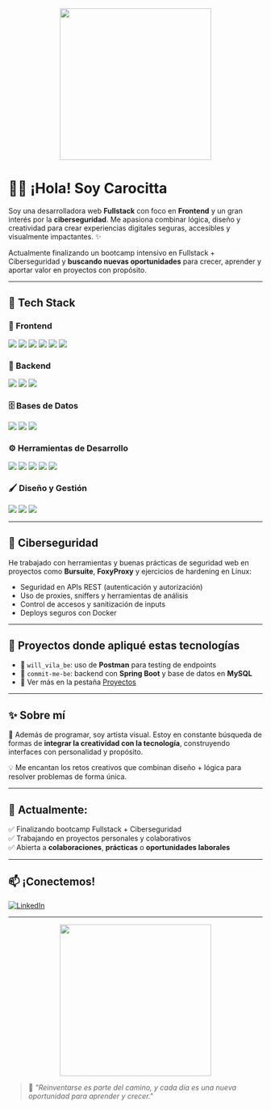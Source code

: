 <div align="center">
  <img src="https://media1.tenor.com/m/Wm4dRBIB4jsAAAAC/this-is-fine-it-crowd.gif" width="300"/>
</div>

# 👋🏻 ¡Hola! Soy Carocitta

Soy una desarrolladora web **Fullstack** con foco en **Frontend** y un gran interés por la **ciberseguridad**. Me apasiona combinar lógica, diseño y creatividad para crear experiencias digitales seguras, accesibles y visualmente impactantes. ✨

Actualmente finalizando un bootcamp intensivo en Fullstack + Ciberseguridad y **buscando nuevas oportunidades** para crecer, aprender y aportar valor en proyectos con propósito.

---

## 🧰 Tech Stack

### 🎨 Frontend
<p>
  <img src="https://img.shields.io/badge/JavaScript-F7DF1E?logo=javascript&logoColor=black&style=for-the-badge" />
  <img src="https://img.shields.io/badge/React-20232A?logo=react&logoColor=61DAFB&style=for-the-badge" />
  <img src="https://img.shields.io/badge/Vite-646CFF?logo=vite&logoColor=white&style=for-the-badge" />
  <img src="https://img.shields.io/badge/Bootstrap-7952B3?logo=bootstrap&logoColor=white&style=for-the-badge" />
  <img src="https://img.shields.io/badge/CSS3-1572B6?logo=css3&logoColor=white&style=for-the-badge" />
  <img src="https://img.shields.io/badge/HTML5-E34F26?logo=html5&logoColor=white&style=for-the-badge" />
</p>

### 🧪 Backend
<p>
  <img src="https://img.shields.io/badge/Java-007396?logo=java&logoColor=white&style=for-the-badge" />
  <img src="https://img.shields.io/badge/SpringBoot-6DB33F?logo=springboot&logoColor=white&style=for-the-badge" />
  <img src="https://img.shields.io/badge/Node.js-339933?logo=node.js&logoColor=white&style=for-the-badge" />
</p>

### 🗄️ Bases de Datos
<p>
  <img src="https://img.shields.io/badge/MySQL-4479A1?logo=mysql&logoColor=white&style=for-the-badge" />
  <img src="https://img.shields.io/badge/PostgreSQL-4169E1?logo=postgresql&logoColor=white&style=for-the-badge" />
  <img src="https://img.shields.io/badge/pgAdmin4-008bb9?style=for-the-badge" />
</p>

### ⚙️ Herramientas de Desarrollo
<p>
  <img src="https://img.shields.io/badge/Postman-FF6C37?logo=postman&logoColor=white&style=for-the-badge" />
  <img src="https://img.shields.io/badge/Docker-2496ED?logo=docker&logoColor=white&style=for-the-badge" />
  <img src="https://img.shields.io/badge/Git-F05032?logo=git&logoColor=white&style=for-the-badge" />
  <img src="https://img.shields.io/badge/Linux-FCC624?logo=linux&logoColor=black&style=for-the-badge" />
  <img src="https://img.shields.io/badge/VSCode-007ACC?logo=visual-studio-code&logoColor=white&style=for-the-badge" />
</p>

### 🖌️ Diseño y Gestión
<p>
  <img src="https://img.shields.io/badge/Figma-F24E1E?logo=figma&logoColor=white&style=for-the-badge" />
  <img src="https://img.shields.io/badge/Jira-0052CC?logo=jira&logoColor=white&style=for-the-badge" />
  <img src="https://img.shields.io/badge/Trello-0052CC?logo=trello&logoColor=white&style=for-the-badge" />
</p>

---

## 🔐 Ciberseguridad
He trabajado con herramientas y buenas prácticas de seguridad web en proyectos como **Bursuite**, **FoxyProxy** y ejercicios de hardening en Linux:

- Seguridad en APIs REST (autenticación y autorización)
- Uso de proxies, sniffers y herramientas de análisis
- Control de accesos y sanitización de inputs
- Deploys seguros con Docker

---

## 🧩 Proyectos donde apliqué estas tecnologías

- 🛒 `will_vila_be`: uso de **Postman** para testing de endpoints  
- 📌 `commit-me-be`: backend con **Spring Boot** y base de datos en **MySQL**
- 🎯 Ver más en la pestaña [Proyectos](https://github.com/Carocitta?tab=repositories)

---

## ✨ Sobre mí

🎨 Además de programar, soy artista visual. Estoy en constante búsqueda de formas de **integrar la creatividad con la tecnología**, construyendo interfaces con personalidad y propósito.

💡 Me encantan los retos creativos que combinan diseño + lógica para resolver problemas de forma única.

---

## 📍 Actualmente:

✅ Finalizando bootcamp Fullstack + Ciberseguridad  
✅ Trabajando en proyectos personales y colaborativos  
✅ Abierta a **colaboraciones**, **prácticas** o **oportunidades laborales**  

---

## 📫 ¡Conectemos!

[![LinkedIn](https://img.shields.io/badge/-Carolina%20Mas-blue?logo=Linkedin&logoColor=white&style=for-the-badge)](https://www.linkedin.com/in/carolina-mas/)

---

<div align="center">
  <img src="https://github.com/user-attachments/assets/7c333317-db32-43a3-b067-ca1df4806cb2" width="300"/>
</div>

> 💬 *"Reinventarse es parte del camino, y cada día es una nueva oportunidad para aprender y crecer."*

